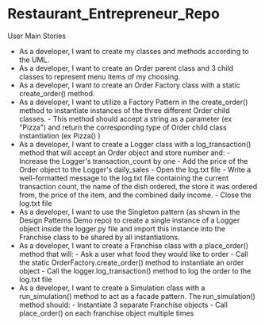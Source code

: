# Restaurant_Entrepreneur_Repo

User Main Stories
- As a developer, I want to create my classes and methods according to the UML.
- As a developer, I want to create an Order parent class and 3 child classes to represent menu
items of my choosing.
- As a developer, I want to create an Order Factory class with a static create_order() method.
- As a developer, I want to utilize a Factory Pattern in the create_order() method to instantiate
instances of the three different Order child classes.
        - This method should accept a string as a parameter (ex "Pizza") and return the
        corresponding type of Order child class instantiation (ex Pizza() )
- As a developer, I want to create a Logger class with a log_transaction() method that will
    accept an Order object and store number and:
        - Increase the Logger's transaction_count by one
        - Add the price of the Order object to the Logger's daily_sales
        - Open the log.txt file
        - Write a well-formatted message to the log.txt file containing the current transaction count, the name of the dish ordered, the store it was ordered from, the price of the item, and the combined daily income.
        - Close the log.txt file
- As a developer, I want to use the Singleton pattern (as shown in the Design Patterns Demo repo) to    create a single instance of a Logger object inside the logger.py file and import this instance into the Franchise class to be shared by all instantiations.
- As a developer, I want to create a Franchise class with a place_order() method that will:
        - Ask a user what food they would like to order
        - Call the static OrderFactory.create_order() method to instantiate an order object
        - Call the logger.log_transaction() method to log the order to the log.txt file
- As a developer, I want to create a Simulation class with a run_simulation() method to act as a
facade pattern. The run_simulation() method should:
        - Instantiate 3 separate Franchise objects
        - Call place_order() on each franchise object multiple times
